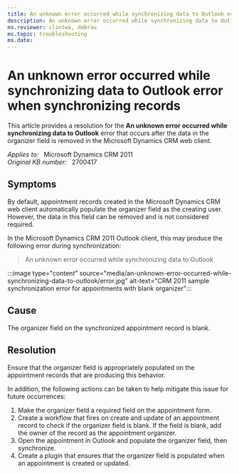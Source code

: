 ```yaml
---
title: An unknown error occurred while synchronizing data to Outlook error when synchronizing records
description: An unknown error occurred while synchronizing data to Outlook error occurs when synchronizing records after the data in the organizer field is removed. Provides a resolution.
ms.reviewer: clintwa, debrau
ms.topic: troubleshooting
ms.date: 
---
```

# An unknown error occurred while synchronizing data to Outlook error when synchronizing records

This article provides a resolution for the **An unknown error occurred while synchronizing data to Outlook** error that occurs after the data in the organizer field is removed in the Microsoft Dynamics CRM web client.

_Applies to:_ &nbsp; Microsoft Dynamics CRM 2011  
_Original KB number:_ &nbsp; 2700417

## Symptoms

By default, appointment records created in the Microsoft Dynamics CRM web client automatically populate the organizer field as the creating user. However, the data in this field can be removed and is not considered required.

In the Microsoft Dynamics CRM 2011 Outlook client, this may produce the following error during synchronization:

> An unknown error occurred while synchronizing data to Outlook

:::image type="content" source="media/an-unknown-error-occurred-while-synchronizing-data-to-outlook/error.jpg" alt-text="CRM 2011 sample synchronization error for appointments with blank organizer":::

## Cause

The organizer field on the synchronized appointment record is blank.

## Resolution

Ensure that the organizer field is appropriately populated on the appointment records that are producing this behavior.

In addition, the following actions can be taken to help mitigate this issue for future occurrences:

1. Make the organizer field a required field on the appointment form.
2. Create a workflow that fires on create and update of an appointment record to check if the organizer field is blank. If the field is blank, add the owner of the record as the appointment organizer.
3. Open the appointment in Outlook and populate the organizer field, then synchronize.
4. Create a plugin that ensures that the organizer field is populated when an appointment is created or updated.
